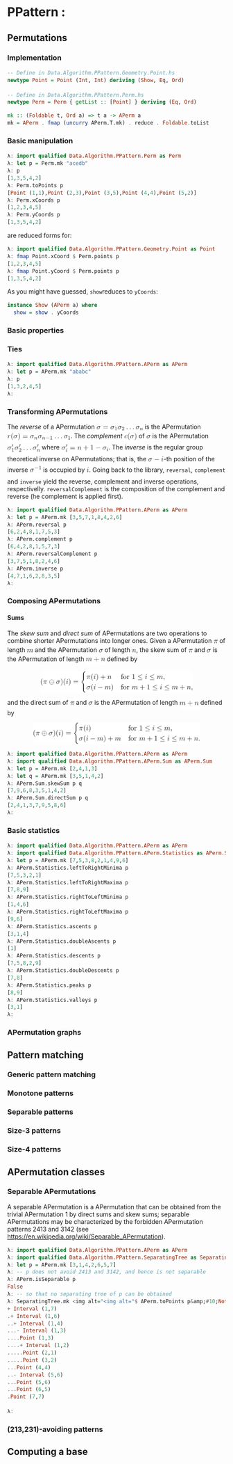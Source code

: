 <!-- python -m readme2tex --usepackage "tikz" --usepackage "xcolor" --output README.md --readme  READOTHER.md --nocdn --pngtrick -->

# PPattern :

## Permutations

### Implementation

```haskell
-- Define in Data.Algorithm.PPattern.Geometry.Point.hs
newtype Point = Point (Int, Int) deriving (Show, Eq, Ord)

-- Define in Data.Algorithm.PPattern.Perm.hs
newtype Perm = Perm { getList :: [Point] } deriving (Eq, Ord)
```

```haskell
mk :: (Foldable t, Ord a) => t a -> APerm a
mk = APerm . fmap (uncurry APerm.T.mk) . reduce . Foldable.toList
```

### Basic manipulation

```haskell
λ: import qualified Data.Algorithm.PPattern.Perm as Perm
λ: let p = Perm.mk "acedb"
λ: p
[1,3,5,4,2]
λ: Perm.toPoints p
[Point (1,1),Point (2,3),Point (3,5),Point (4,4),Point (5,2)]
λ: Perm.xCoords p
[1,2,3,4,5]
λ: Perm.yCoords p
[1,3,5,4,2]
```

are reduced forms for:

```haskell
λ: import qualified Data.Algorithm.PPattern.Geometry.Point as Point
λ: fmap Point.xCoord $ Perm.points p
[1,2,3,4,5]
λ: fmap Point.yCoord $ Perm.points p
[1,3,5,4,2]
```


As you might have guessed, `show`reduces to `yCoords`:

```haskell
instance Show (APerm a) where
  show = show . yCoords
```

### Basic properties


### Ties

```haskell
λ: import qualified Data.Algorithm.PPattern.APerm as APerm
λ: let p = APerm.mk "ababc"
λ: p
[1,3,2,4,5]
λ:
```

### Transforming APermutations

The *reverse* of a APermutation <img alt="$\sigma = \sigma_1 \sigma_2 \ldots \sigma_n$" src="svgs/a1cee0d8d3d6654f230ee21d0e3b760f.png?invert_in_darkmode" align=middle width="107.393715pt" height="14.102549999999994pt"/>
is the APermutation <img alt="$r(\sigma) = \sigma_n \sigma_{n-1} \ldots \sigma_1$" src="svgs/df2ffc92edd280590ab07553acd8568f.png?invert_in_darkmode" align=middle width="146.38239pt" height="24.56552999999997pt"/>.
The *complement* <img alt="$c(\sigma)$" src="svgs/d0c33829c8fc0e2f48f678b2b15ebe56.png?invert_in_darkmode" align=middle width="29.772765pt" height="24.56552999999997pt"/> of <img alt="$\sigma$" src="svgs/8cda31ed38c6d59d14ebefa440099572.png?invert_in_darkmode" align=middle width="9.945705000000002pt" height="14.102549999999994pt"/> is the APermutation
<img alt="$\sigma_1' \sigma_2' \ldots \sigma_n'$" src="svgs/0922a5a4b14a88fb2760df363dddf28f.png?invert_in_darkmode" align=middle width="75.57594pt" height="24.668490000000013pt"/> where
<img alt="$\sigma_i' = n+1-\sigma_i$" src="svgs/7092faba1cb42d817c4333a6db603044.png?invert_in_darkmode" align=middle width="108.79769999999999pt" height="24.668490000000013pt"/>.
The *inverse* is the regular group theoretical inverse on APermutations;
that is, the <img alt="$\sigma-i$" src="svgs/b445a63ee573fc22f4bd8ef07545914b.png?invert_in_darkmode" align=middle width="35.6334pt" height="21.602129999999985pt"/>-th position of the inverse <img alt="$\sigma^{-1}$" src="svgs/ec6538b98abdca3ca617fefc81ab0cb8.png?invert_in_darkmode" align=middle width="26.71152pt" height="26.70657pt"/> is occupied by
<img alt="$i$" src="svgs/77a3b857d53fb44e33b53e4c8b68351a.png?invert_in_darkmode" align=middle width="5.642109000000004pt" height="21.602129999999985pt"/>.
Going back to the library,
`reversal`, `complement` and `inverse` yield the reverse, complement and
inverse operations, respectivelly.
`reversalComplement` is the composition of the complement and reverse
(he complement is applied first).

```haskell
λ: import qualified Data.Algorithm.PPattern.APerm as APerm
λ: let p = APerm.mk [3,5,7,1,8,4,2,6]
λ: APerm.reversal p
[6,2,4,8,1,7,5,3]
λ: APerm.complement p
[6,4,2,8,1,5,7,3]
λ: APerm.reversalComplement p
[3,7,5,1,8,2,4,6]
λ: APerm.inverse p
[4,7,1,6,2,8,3,5]
λ:
```

### Composing APermutations

#### Sums

The *skew sum* and *direct sum* of APermutations are two operations
to combine shorter APermutations into longer ones. Given a APermutation <img alt="$\pi$" src="svgs/f30fdded685c83b0e7b446aa9c9aa120.png?invert_in_darkmode" align=middle width="9.922935000000003pt" height="14.102549999999994pt"/>
of length <img alt="$m$" src="svgs/0e51a2dede42189d77627c4d742822c3.png?invert_in_darkmode" align=middle width="14.379255000000002pt" height="14.102549999999994pt"/> and the APermutation <img alt="$\sigma$" src="svgs/8cda31ed38c6d59d14ebefa440099572.png?invert_in_darkmode" align=middle width="9.945705000000002pt" height="14.102549999999994pt"/> of length <img alt="$n$" src="svgs/55a049b8f161ae7cfeb0197d75aff967.png?invert_in_darkmode" align=middle width="9.830040000000002pt" height="14.102549999999994pt"/>,
the skew sum of <img alt="$\pi$" src="svgs/f30fdded685c83b0e7b446aa9c9aa120.png?invert_in_darkmode" align=middle width="9.922935000000003pt" height="14.102549999999994pt"/> and <img alt="$\sigma$" src="svgs/8cda31ed38c6d59d14ebefa440099572.png?invert_in_darkmode" align=middle width="9.945705000000002pt" height="14.102549999999994pt"/> is the APermutation of length <img alt="$m + n$" src="svgs/bfc06c99d626d9ab5e6e152d22661507.png?invert_in_darkmode" align=middle width="44.25267pt" height="19.10667000000001pt"/> defined by
<p align="center"><img alt="$$&#10;(\pi \ominus \sigma )(i)=&#10;\begin{cases}&#10;  \pi (i)+n    &amp; \text{for } 1\leq i\leq m,\\&#10;  \sigma (i-m) &amp; \text{for } m+1\leq i\leq m+n,&#10;\end{cases}&#10;$$" src="svgs/3aae7275be8202e4597f9f6d34103e3d.png?invert_in_darkmode" align=middle width="351.49454999999995pt" height="49.131389999999996pt"/></p>

and the direct sum of <img alt="$\pi$" src="svgs/f30fdded685c83b0e7b446aa9c9aa120.png?invert_in_darkmode" align=middle width="9.922935000000003pt" height="14.102549999999994pt"/> and <img alt="$\sigma$" src="svgs/8cda31ed38c6d59d14ebefa440099572.png?invert_in_darkmode" align=middle width="9.945705000000002pt" height="14.102549999999994pt"/> is the APermutation of length <img alt="$m + n$" src="svgs/bfc06c99d626d9ab5e6e152d22661507.png?invert_in_darkmode" align=middle width="44.25267pt" height="19.10667000000001pt"/> defined by
<p align="center"><img alt="$$&#10;(\pi \oplus \sigma )(i)=&#10;\begin{cases}&#10;  \pi (i)          &amp; \text{for } 1\leq i\leq m,\\&#10;  \sigma (i-m) + m &amp; \text{for } m+1\leq i\leq m+n.&#10;\end{cases}&#10;$$" src="svgs/e932e8bc54791046d9f921e31d159298.png?invert_in_darkmode" align=middle width="386.01914999999997pt" height="49.131389999999996pt"/></p>

```haskell
λ: import qualified Data.Algorithm.PPattern.APerm as APerm
λ: import qualified Data.Algorithm.PPattern.APerm.Sum as APerm.Sum
λ: let p = APerm.mk [2,4,1,3]
λ: let q = APerm.mk [3,5,1,4,2]
λ: APerm.Sum.skewSum p q
[7,9,6,8,3,5,1,4,2]
λ: APerm.Sum.directSum p q
[2,4,1,3,7,9,5,8,6]
λ:
```

### Basic statistics

```haskell
λ: import qualified Data.Algorithm.PPattern.APerm as APerm
λ: import qualified Data.Algorithm.PPattern.APerm.Statistics as APerm.Statistics
λ: let p = APerm.mk [7,5,3,8,2,1,4,9,6]
λ: APerm.Statistics.leftToRightMinima p
[7,5,3,2,1]
λ: APerm.Statistics.leftToRightMaxima p
[7,8,9]
λ: APerm.Statistics.rightToLeftMinima p
[1,4,6]
λ: APerm.Statistics.rightToLeftMaxima p
[9,6]
λ: APerm.Statistics.ascents p
[3,1,4]
λ: APerm.Statistics.doubleAscents p
[1]
λ: APerm.Statistics.descents p
[7,5,8,2,9]
λ: APerm.Statistics.doubleDescents p
[7,8]
λ: APerm.Statistics.peaks p
[8,9]
λ: APerm.Statistics.valleys p
[3,1]
λ:
```

### APermutation graphs

## Pattern matching

### Generic pattern matching

### Monotone patterns

### Separable patterns

### Size-3 patterns

### Size-4 patterns

## APermutation classes

### Separable APermutations

A separable APermutation is a APermutation that can be obtained from the trivial
APermutation 1 by direct sums and skew sums;
separable APermutations may be characterized by the forbidden APermutation patterns
2413 and 3142
(see <https://en.wikipedia.org/wiki/Separable_APermutation>).

```haskell
λ: import qualified Data.Algorithm.PPattern.APerm as APerm
λ: import qualified Data.Algorithm.PPattern.SeparatingTree as SeparatingTree
λ: let p = APerm.mk [3,1,4,2,6,5,7]
λ: -- p does not avoid 2413 and 3142, and hence is not separable
λ: APerm.isSeparable p                  
False
λ: -- so that no separating tree of p can be obtained
λ: SeparatingTree.mk <img alt="<img alt="$ APerm.toPoints p&amp;#10;Nothing&amp;#10;λ: let q = APerm.mk [3,1,2,4,6,5,7]&amp;#10;λ: APerm.isSeparable q                             -- q does avoid 2413 and 3142, and hence is separable&amp;#10;True&amp;#10;λ: import Data.Maybe&amp;#10;λ: fromJust . SeparatingTree.mk $" src="svgs/6cf3447b0450166911e817c41625f463.png?invert_in_darkmode" align=middle width="841.26405pt" height="45.82083000000002pt"/>" src="https://rawgit.com/in	git@github.com:vialette/ppattern/None/svgs/c7be5bdfada4253d65cf69b07d4cdacb.svg?invert_in_darkmode" align=middle width="1011.5407499999999pt" height="45.82083000000002pt"/> APerm.toPoints q -- so that a separating tree of q can be obtained
+ Interval (1,7)
.+ Interval (1,6)
..+ Interval (1,4)
...- Interval (1,3)
....Point (1,3)
....+ Interval (1,2)
.....Point (2,1)
.....Point (3,2)
...Point (4,4)
..- Interval (5,6)
...Point (5,6)
...Point (6,5)
.Point (7,7)

λ:
```

### (213,231)-avoiding patterns

## Computing a base
